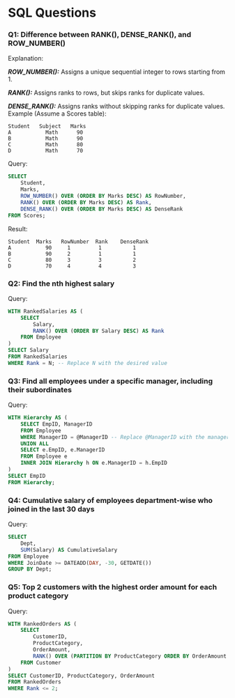 
# SQL Questions

### Q1: Difference between RANK(), DENSE_RANK(), and ROW_NUMBER()
Explanation:

***ROW_NUMBER():*** Assigns a unique sequential integer to rows starting from 1.

***RANK():*** Assigns ranks to rows, but skips ranks for duplicate values.

***DENSE_RANK():*** Assigns ranks without skipping ranks for duplicate values.
Example (Assume a Scores table):
```
Student	  Subject	Marks
A	        Math	  90
B	        Math	  90
C	        Math	  80
D	        Math	  70
```
Query:

```sql
SELECT 
    Student,
    Marks,
    ROW_NUMBER() OVER (ORDER BY Marks DESC) AS RowNumber,
    RANK() OVER (ORDER BY Marks DESC) AS Rank,
    DENSE_RANK() OVER (ORDER BY Marks DESC) AS DenseRank
FROM Scores;
```

Result:
```
Student	 Marks	 RowNumber	Rank	DenseRank
A	        90	   1         1	        1
B	        90	   2	     1	        1
C	        80	   3	     3	        2
D	        70	   4	     4	        3
```
### Q2: Find the nth highest salary
Query:

```sql
WITH RankedSalaries AS (
    SELECT 
        Salary,
        RANK() OVER (ORDER BY Salary DESC) AS Rank
    FROM Employee
)
SELECT Salary
FROM RankedSalaries
WHERE Rank = N; -- Replace N with the desired value
```
### Q3: Find all employees under a specific manager, including their subordinates
Query:

```sql
WITH Hierarchy AS (
    SELECT EmpID, ManagerID
    FROM Employee
    WHERE ManagerID = @ManagerID -- Replace @ManagerID with the manager's ID
    UNION ALL
    SELECT e.EmpID, e.ManagerID
    FROM Employee e
    INNER JOIN Hierarchy h ON e.ManagerID = h.EmpID
)
SELECT EmpID
FROM Hierarchy;
```

### Q4: Cumulative salary of employees department-wise who joined in the last 30 days
Query:

```sql
SELECT 
    Dept,
    SUM(Salary) AS CumulativeSalary
FROM Employee
WHERE JoinDate >= DATEADD(DAY, -30, GETDATE())
GROUP BY Dept;
```
### Q5: Top 2 customers with the highest order amount for each product category
Query:

```sql
WITH RankedOrders AS (
    SELECT 
        CustomerID,
        ProductCategory,
        OrderAmount,
        RANK() OVER (PARTITION BY ProductCategory ORDER BY OrderAmount DESC) AS Rank
    FROM Customer
)
SELECT CustomerID, ProductCategory, OrderAmount
FROM RankedOrders
WHERE Rank <= 2;
```
